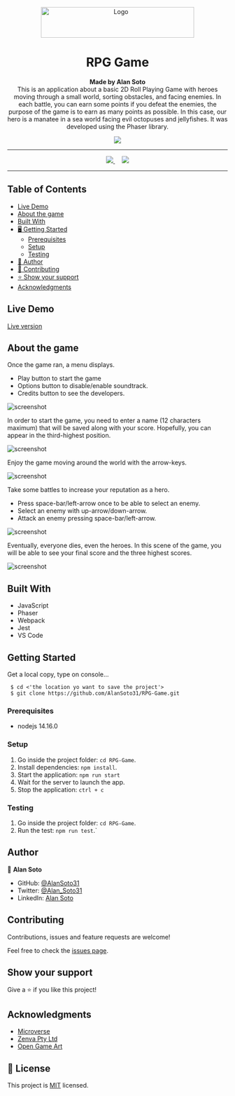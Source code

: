 <p align="center">
  <a href="https://github.com/jcy2704/oop-ruby">
    <img src="https://res.cloudinary.com/growsurf-prod/image/upload/v1582211139/production/gnysw2objzekbagrqiax.png" alt="Logo" width="350" height="70">
  </a>
</p>

<h1 align="center">RPG Game</h1>

<p align="center">
  <strong>Made by Alan Soto</strong>
  <br>
    This is an application about a basic 2D Roll Playing Game with heroes moving through a small world, sorting obstacles, and facing enemies. In each battle, you can earn some points if you defeat the enemies, the purpose of the game is to earn as many points as possible. In this case, our hero is a manatee in a sea world facing evil octopuses and jellyfishes. It was developed using the Phaser library.
</p>


<p align="center">
  <img src="./assets/world.PNG" align="center" >
</p>

<hr>

<p align="center">
  <a href="https://github.com/AlanSoto31/RPG-Game/issues">
    <img src="https://img.shields.io/badge/REPORT%20A%20BUG-purple?style=for-the-badge">
  </a>
   ‎ ‎ ‎ ‎
  <a href="https://github.com/AlanSoto31/RPG-Game/issues">
    <img src="https://img.shields.io/badge/Request%20a%20feature-purple?style=for-the-badge">
  </a>
</p>

<hr>


## Table of Contents

- [Live Demo](#Live-Demo)
- [About the game](#about-the-game)
- [Built With](#built-With)
- [🖥️ Getting Started](#getting-Started)
  - [Prerequisites](#prerequisites)
  - [Setup](#setup)
  - [Testing](#testing)
- [👥 Author](#author)
- [🤝 Contributing](#contributing)
- [⭐ Show your support](#show-your-support)
- [Acknowledgments](#acknowledgments)


## Live Demo

[Live version](https://alansoto31.github.io/RPG-Game/)

## About the game

Once the game ran, a menu displays.

- Play button to start the game 
- Options button to disable/enable soundtrack.
- Credits button to see the developers.

![screenshot](./assets/main-menu.PNG)



In order to start the game, you need to enter a name (12 characters maximum) that will be saved along with your score. Hopefully, you can appear in the third-highest position.

![screenshot](./assets/name.PNG)



Enjoy the game moving around the world with the arrow-keys.

![screenshot](./assets/world.PNG)



Take some battles to increase your reputation as a hero.

- Press space-bar/left-arrow once to be able to select an enemy. 
- Select an enemy with up-arrow/down-arrow. 
- Attack an enemy pressing  space-bar/left-arrow.

![screenshot](./assets/fight.PNG)



Eventually, everyone dies, even the heroes. In this scene of the game, you will be able to see your final score and the three highest scores.

![screenshot](./assets/gameover.PNG)


## Built With

- JavaScript
- Phaser
- Webpack
- Jest 
- VS Code


## Getting Started

Get a local copy, type on console...

````
 $ cd <'the location yo want to save the project'>
 $ git clone https://github.com/AlanSoto31/RPG-Game.git
 ````


### Prerequisites

- nodejs 14.16.0


### Setup

1. Go inside the project folder: `cd RPG-Game`.
2. Install dependencies: `npm install`.
4. Start the application: `npm run start`
5. Wait for the server to launch the app.
6. Stop the application: `ctrl + c`

### Testing

1. Go inside the project folder: `cd RPG-Game`.
2. Run the test: `npm run test`.`


## Author

👤 **Alan Soto**

- GitHub: [@AlanSoto31](https://github.com/AlanSoto31)
- Twitter: [@Alan_Soto31](https://twitter.com/Alan_Soto31)
- LinkedIn: [Alan Soto](https://www.linkedin.com/in/alan-soto-valle-b9a0511aa/)


## Contributing

Contributions, issues and feature requests are welcome!

Feel free to check the [issues page](https://github.com/AlanSoto31/RPG-Game/issues).


## Show your support

Give a ⭐️ if you like this project!


## Acknowledgments

- [Microverse](https://www.microverse.org/)
- [Zenva Pty Ltd](https://gamedevacademy.org/how-to-create-a-turn-based-rpg-game-in-phaser-3-part-1/)
- [Open Game Art](https://opengameart.org/)

## 📝 License

This project is [MIT](https://opensource.org/licenses/MIT) licensed.